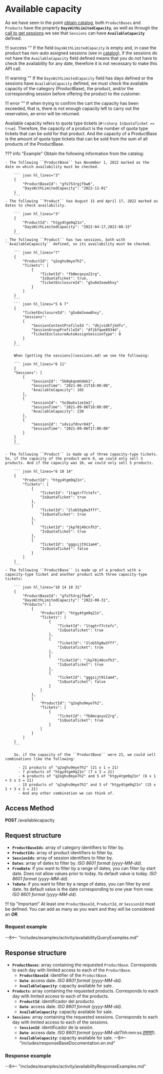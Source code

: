 # Available capacity

As we have seen in the point [obtain catalog](catalog.md), both ``ProductBases`` and ``Products`` have the property **``DaysWithLimitedCapacity``**, as well as through the [call to get sessions](sessions.md) we see that ``Sessions`` can have **``AvailableCapacity``** defined.

!!! success ""
    If the field ``DaysWithLimitedCapacity`` is empty and, in case the product has non-auto assigned sessions (see in [catalog](catalog.md)), if the sessions do not have the ``AvailableCapacity`` field defined means that you do not have to check the availability for any date, therefore it is not necessary to make this API call.

!!! warning ""
    If the ``DaysWithLimitedCapacity`` field has days defined or the sessions have ``AvailableCapacity`` defined, we must check the available capacity of the category (ProductBase), the product, and/or the corresponding session before offering the product to the customer.

!!! error ""
    If when trying to confirm the cart the capacity has been exceeded, that is, there is not enough capacity left to carry out the reservation, an error will be returned.

Available capacity refers to quota type tickets (``#!csharp IsQuotaTicket == true``). Therefore, the capacity of a product is the number of quota type tickets that can be sold for that product. And the capacity of a ProductBase is the amount of quota type tickets that can be sold from the sum of all products of the ProductBase.

??? info "Example"
    Obtain the following information from the catalog:

    - The following ``ProductBase`` has November 1, 2022 marked as the date on which availability must be checked.

        ``` json hl_lines="3"
        {
            "ProductBaseId": "gfo753rgjfbw6",
            "DaysWithLimitedCapacity": "2022-11-01"
        }
        ```
    - The following ``Product`` has August 15 and April 17, 2022 marked as dates to check availability.

        ``` json hl_lines="3"
        {
            "ProductId": "htgy4tgm9q21n",
            "DaysWithLimitedCapacity": "2022-04-17,2022-08-15"
        }
        ```
    - The following ``Product`` has two sessions, both with ``AvailableCapacity`` defined, so its availability must be checked.

        ``` json hl_lines="7"
        {
            "ProductId": "q2oghu9mye7h2",
            "Tickets": [
                {
                    "TicketId": "fb8mcqxyo22rg",
                    "IsQuotaTicket": true,
                    "TicketEnclosureId": "g5u6m3xew6hxy"
                }
            ]
        }
        ```
        ``` json hl_lines="5 6 7"
        {
            "TicketEnclosureId": "g5u6m3xew6hxy",
            "Sessions": 
            {
                "SessionContentProfileId ": "dkjvidkfjkdfv",
                "SessionGroupProfileId": "dfjbfqwe8934d",
                "TicketEnclosureAutoAssignSessionType": 0
            }
        }
        ```

        When [getting the sessions](sessions.md) we see the following:

        ``` json hl_lines="6 11"
        {
        "Sessions": [
            {
                "SessionId": "5b8qkqnmhdmk1",
                "SessionTime": "2021-06-21T10:00:00",
                "AvailableCapacity": 165
            },
            {
                "SessionId": "5o3bwhx1ze1m1",
                "SessionTime": "2021-09-06T10:00:00",
                "AvailableCapacity": 230
            },
            {
                "SessionId": "sdviufdnvr843",
                "SessionTime": "2021-09-06T17:00:00"
            }
        ]
        }
        ```

    - The following ``Product`` is made up of three capacity-type tickets. So, if the capacity of the product were 9, we could only sell 3 products. And if the capacity was 16, we could only sell 5 products.

        ``` json hl_lines="6 10 14"
        {
            "ProductId": "htgy4tgm9q21n",
            "Tickets": [
                {
                    "TicketId": "1tqgtrf7ctefc",
                    "IsQuotaTicket": true
                }, 
                {
                    "TicketId": "2lob55g8w3fff",
                    "IsQuotaTicket": true
                }, 
                {
                    "TicketId": "jkp78j40cnfh3",
                    "IsQuotaTicket": true
                }, 
                {
                    "TicketId": "gggsijt911am4",
                    "IsQuotaTicket": false
                }
            ]
        }
        ```
    - The following ``ProductBase`` is made up of a product with a capacity-type ticket and another product with three capacity-type tickets:

        ``` json hl_lines="10 14 18 31"
        {
            "ProductBaseId": "gfo753rgjfbw6",
            "DaysWithLimitedCapacity": "2022-08-31",
            "Products": [
                {
                    "ProductId": "htgy4tgm9q21n",
                    "Tickets": [
                        {
                            "TicketId": "1tqgtrf7ctefc",
                            "IsQuotaTicket": true
                        }, 
                        {
                            "TicketId": "2lob55g8w3fff",
                            "IsQuotaTicket": true
                        }, 
                        {
                            "TicketId": "jkp78j40cnfh3",
                            "IsQuotaTicket": true
                        }, 
                        {
                            "TicketId": "gggsijt911am4",
                            "IsQuotaTicket": false
                        }
                    ]
                },
                {
                    "ProductId": "q2oghu9mye7h2",
                    "Tickets": [
                        {
                            "TicketId": "fb8mcqxyo22rg",
                            "IsQuotaTicket": true
                        }
                    ]
                }
            ]
        }
        ```

        So, if the capacity of the ``ProductBase`` were 21, we could sell combinations like the following:

          - 21 products of "q2oghu9mye7h2" (21 x 1 = 21)
          - 7 products of "htgy4tgm9q21n" (7 x 3 = 21)
          - 6 products of "q2oghu9mye7h2" and 5 of "htgy4tgm9q21n" (6 x 1 + 5 x 3 = 21)
          - 15 products of "q2oghu9mye7h2" and 3 of "htgy4tgm9q21n" (15 x 1 + 3 x 3 = 21)
          - And any other combination we can think of.

## Access Method

**POST** /availablecapacity

## Request structure

- **`ProductBaseIds`**: array of category identifiers to filter by.
- **`ProductIds`**: array of product identifiers to filter by.
- **`SessionIds`**: array of session identifiers to filter by.
- **`Dates`**: array of dates to filter by. *ISO 8601 format (yyyy-MM-dd)*.
- **`FromDate`**: if you want to filter by a range of dates, you can filter by start date. Does not allow values prior to today. Its default value is today. *ISO 8601 format (yyyy-MM-dd)*.
- **`ToDate`**: if you want to filter by a range of dates, you can filter by end date. Its default value is the date corresponding to one year from now. *ISO 8601 format (yyyy-MM-dd)*.

!!! tip "Important"
    At least one `ProductBaseId`, `ProductId`, or `SessionId` must be defined. You can add as many as you want and they will be considered an ***OR***.

### Request example

--8<-- "includes/examples/activity/availabilityQueryExamples.md"

## Response structure

- **`ProductBases`**: array containing the requested `ProductBase`. Corresponds to each day with limited access to each of the `ProductBase`.
    - **`ProductBaseId`**: identifier of the `ProductBase`.
    - **`Date`**: access date. *ISO 8601 format (yyyy-MM-dd)*.
    - **`AvailableCapacity`**: capacity available for sale.
- **`Products`**: array containing the requested products. Corresponds to each day with limited access to each of the products.
    - **`ProductId`**: identificador del producto.
    - **`Date`**: access date. *ISO 8601 format (yyyy-MM-dd)*.
    - **`AvailableCapacity`**: capacity available for sale.
- **`Sessions`**: array containing the requested sessions. Corresponds to each day with limited access to each of the sessions.
    - **`SessionId`**: identificador de la sesión.
    - **`Date`**: access date. *ISO 8601 format (yyyy-MM-ddThh:mm:ss.fffffff)*.
    - **`AvailableCapacity`**: capacity available for sale.
--8<-- "includes/responseBaseDocumentation.en.md"

### Response example

--8<-- "includes/examples/activity/availabilityResponseExamples.md"

